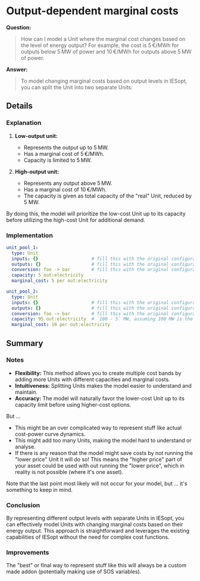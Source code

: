 # Output-dependent marginal costs

**Question:**  
> How can I model a Unit where the marginal cost changes based on the level of energy output? For example, the cost is 5 €/MWh for outputs below 5 MW of power and 10 €/MWh for outputs above 5 MW of power.

**Answer:**  
> To model changing marginal costs based on output levels in IESopt, you can split the Unit into two separate Units:

## Details

### Explanation

1. **Low-output unit:**
   - Represents the output up to 5 MW.
   - Has a marginal cost of 5 €/MWh.
   - Capacity is limited to 5 MW.

2. **High-output unit:**
   - Represents any output above 5 MW.
   - Has a marginal cost of 10 €/MWh.
   - The capacity is given as total capacity of the "real" Unit, reduced by 5 MW.

By doing this, the model will prioritize the low-cost Unit up to its capacity before utilizing the high-cost Unit for additional demand.

### Implementation

```yaml
unit_pool_1:
  type: Unit
  inputs: {}                    # fill this with the original configuration
  outputs: {}                   # fill this with the original configuration
  conversion: foo -> bar        # fill this with the original configuration
  capacity: 5 out:electricity
  marginal_cost: 5 per out:electricity

unit_pool_2:
  type: Unit
  inputs: {}                    # fill this with the original configuration
  outputs: {}                   # fill this with the original configuration
  conversion: foo -> bar        # fill this with the original configuration
  capacity: 95 out:electricity  # `100 - 5` MW, assuming 100 MW is the max.
  marginal_cost: 10 per out:electricity
```

## Summary

### Notes

- **Flexibility:** This method allows you to create multiple cost bands by adding more Units with different capacities and marginal costs.
- **Intuitiveness:** Splitting Units makes the model easier to understand and maintain.
- **Accuracy:** The model will naturally favor the lower-cost Unit up to its capacity limit before using higher-cost options.

But ...

- This might be an over complicated way to represent stuff like actual cost-power curve dynamics.
- This might add too many Units, making the model hard to understand or analyse.
- If there is any reason that the model might save costs by not running the "lower price" Unit it will do so! This means the "higher price" part of your asset could be used with out running the "lower price", which in reality is not possible (where it's one asset).

Note that the last point most likely will not occur for your model, but ... it's something to keep in mind.

### Conclusion

By representing different output levels with separate Units in IESopt, you can effectively model Units with changing marginal costs based on their energy output. This approach is straightforward and leverages the existing capabilities of IESopt without the need for complex cost functions.

### Improvements

The "best" or final way to represent stuff like this will always be a custom made addon (potentially making use of SOS variables).

